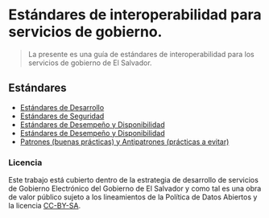 # Estándares de interoperabilidad para servicios de gobierno.

> La presente es una guía de estándares de interoperabilidad para los servicios de gobierno de El Salvador.

## Estándares
* [Estándares de Desarrollo](Desarrollo.md)
* [Estándares de Seguridad](Seguridad.md)
* [Estándares de Desempeño y Disponibilidad](Desempeño.md)
* [Estándares de Desempeño y Disponibilidad](Desempe%C3%B1o/Estandares.md)
* [Patrones (buenas prácticas) y Antipatrones (prácticas a evitar)](Desempe%C3%B1o/Patrones-Antipatrones.md)


### Licencia
Este trabajo está cubierto dentro de la estrategia de desarrollo de servicios de Gobierno Electrónico del Gobierno de El Salvador y como tal es una obra de valor público sujeto a los lineamientos de la Política de Datos Abiertos y la licencia [CC-BY-SA](https://creativecommons.org/licenses/by-sa/3.0/deed.es).
